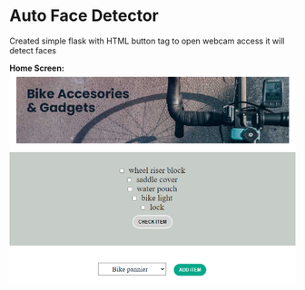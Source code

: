 # Auto Face Detector
Created simple flask with HTML button tag to open webcam access it will detect faces

**Home Screen:**
<br>
![Wireframe](https://github.com/SelvaKumar1995sri/Bike-Accessories/blob/main/img/cycle.PNG)
